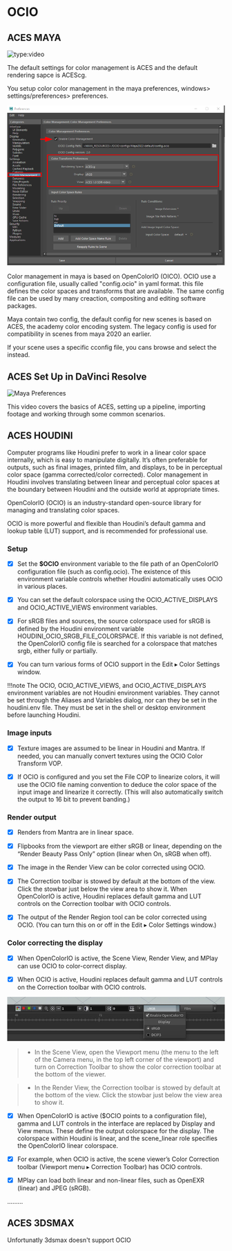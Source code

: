 # OCIO


## ACES MAYA

![type:video](https://www.youtube.com/embed/FODVxXOIrvM)

The default settings for color management is ACES and the default rendering sapce is ACEScg.

You setup color color management in the maya preferences, windows> settings/preferences> preferences.

![Maya Preferences](../images/0EM3g000001SZT6.jpg)

Color management in maya is based on OpenColorIO (OICO). OCIO use a configuration file, usually called "config.ocio" in yaml format. this file defines the color spaces and transforms that are available.
The same config file can be used by many creaction, compositing and editing software packages.

Maya contain two config, the default config for new scenes is based on ACES, the academy color encoding system.
The legacy config is used for compatibility in scenes from maya 2020 an earlier.

If your scene uses a specific cconfig file, you cans browse and select the instead.

## ACES Set Up in DaVinci Resolve
![Maya Preferences](https://www.youtube.com/embed/u9Rvm5xiuhk)

This video covers the basics of ACES, setting up a pipeline, importing footage and working through some common scenarios.

## ACES HOUDINI

Computer programs like Houdini prefer to work in a linear color space internally, which is easy to manipulate digitally. It’s often preferable for outputs, such as final images, printed film, and displays, to be in perceptual color space (gamma corrected/color corrected). Color management in Houdini involves translating between linear and perceptual color spaces at the boundary between Houdini and the outside world at appropriate times.

OpenColorIO (OCIO) is an industry-standard open-source library for managing and translating color spaces.

OCIO is more powerful and flexible than Houdini’s default gamma and lookup table (LUT) support, and is recommended for professional use.

### Setup

- [x] Set the **$OCIO** environment variable to the file path of an OpenColorIO configuration file (such as config.ocio).
     The existence of this environment variable controls whether Houdini automatically uses OCIO in various places.

- [x] You can set the default colorspace using the OCIO_ACTIVE_DISPLAYS and OCIO_ACTIVE_VIEWS environment variables.

- [x] For sRGB files and sources, the source colorspace used for sRGB is defined by the Houdini environment variable          HOUDINI_OCIO_SRGB_FILE_COLORSPACE. If this variable is not defined, the OpenColorIO config file is searched for a colorspace      that matches srgb, either fully or partially.

- [x] You can turn various forms of OCIO support in the Edit ▸ Color Settings window.


!!!note 
    The OCIO, OCIO_ACTIVE_VIEWS, and OCIO_ACTIVE_DISPLAYS environment variables are not Houdini environment variables. They cannot be     set through the Aliases and Variables dialog, nor can they be set in the houdini.env file. They must be set in the shell or     desktop environment before launching Houdini.

### Image inputs
- [x] Texture images are assumed to be linear in Houdini and Mantra. If needed, you can manually convert textures using the OCIO Color Transform VOP.

- [x] If OCIO is configured and you set the File COP to linearize colors, it will use the OCIO file naming convention to deduce the color space of the input image and linearize it correctly. (This will also automatically switch the output to 16 bit to prevent banding.)

### Render output
- [x] Renders from Mantra are in linear space.

- [x] Flipbooks from the viewport are either sRGB or linear, depending on the “Render Beauty Pass Only” option (linear when On, sRGB when off).

- [x] The image in the Render View can be color corrected using OCIO.

- [x] The Correction toolbar is stowed by default at the bottom of the view. Click the stowbar just below the view area to show it. When OpenColorIO is active, Houdini replaces default gamma and LUT controls on the Correction toolbar with OCIO controls.

- [x] The output of the Render Region tool can be color corrected using OCIO. (You can turn this on or off in the Edit ▸ Color Settings window.)

### Color correcting the display
- [x] When OpenColorIO is active, the Scene View, Render View, and MPlay can use OCIO to color-correct display.

- [x] When OCIO is active, Houdini replaces default gamma and LUT controls on the Correction toolbar with OCIO controls.

![Correction toolbar](../images/ocio_menus.jpg)

>- In the Scene View, open the Viewport menu (the menu to the left of the Camera menu, in the top left corner of the viewport) and turn on Correction Toolbar to show the color correction toolbar at the bottom of the viewer.

>- In the Render View, the Correction toolbar is stowed by default at the bottom of the view. Click the stowbar just below the view area to show it.


- [x] When OpenColorIO is active ($OCIO points to a configuration file), gamma and LUT controls in the interface are replaced by Display and View menus. These define the output colorspace for the display. The colorspace within Houdini is linear, and the scene_linear role specifies the OpenColorIO linear colorspace.

- [x] For example, when OCIO is active, the scene viewer’s Color Correction toolbar (Viewport menu ▸ Correction Toolbar) has OCIO controls.

- [x] MPlay can load both linear and non-linear files, such as OpenEXR (linear) and JPEG (sRGB).


.........


## ACES 3DSMAX

Unfortunatly 3dsmax doesn't support OCIO



